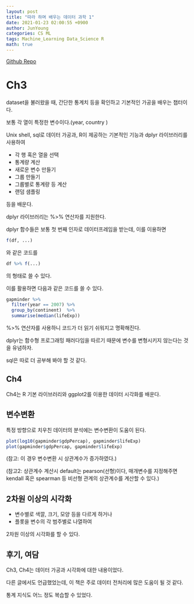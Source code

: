 ```yaml
---
layout: post
title: "따라 하며 배우는 데이터 과학 1"
date: 2021-01-23 02:00:55 +0900
author: JunYoung
categories: CS ML
tags: Machine_Learning Data_Science R
math: true
---
```


<a href="https://github.com/JunYoung702/DataScience_R_Practice">Github Repo</a>

# Ch3

dataset을 불러왔을 때, 간단한 통계치 등을 확인하고 기본적인 가공을 배우는 챕터이다.

보통 각 열이 특정한 변수이다.(year, country )

Unix shell, sql로 데이터 가공과, R이 제공하는 기본적인 기능과 dplyr 라이브러리를 사용하여

- 각 행 혹은 열을 선택
- 통계량 계산
- 새로운 변수 만들기
- 그룹 만들기
- 그룹별로 통계량 등 계산
- 랜덤 샘플링

등을 배운다.

dplyr 라이브러리는 %>% 연산자를 지원한다.

dplyr 함수들은 보통 첫 번째 인자로 데이터프레임을 받는데, 이를 이용하면

```r
f(df, ...)
```

와 같은 코드를

```r
df %>% f(...)
```

의 형태로 쓸 수 있다.

이를 활용하면 다음과 같은 코드를 쓸 수 있다.

```r
gapminder %>%
  filter(year == 2007) %>%
  group_by(continent)  %>%
  summarise(median(lifeExp))
```

%>% 연산자를 사용하니 코드가 더 읽기 쉬워지고 명확해진다.

dplyr는 함수형 프로그래밍 패러다임을 따르기 때문에
변수를 변형시키지 않는다는 것을 유념하자.

sql은 따로 더 공부해 봐야 할 것 같다.

## Ch4

Ch4는 R 기본 라이브러리와 ggplot2를 이용한 데이터 시각화를 배운다.

## 변수변환

특정 방향으로 치우친 데이터의 분석에는 변수변환이 도움이 된다.

```r
plot(log10(gapminder$gdpPercap), gapminder$lifeExp)
plot(gapminder$gdpPercap, gapminder$lifeExp)
```

(참고: 이 경우 변수변환 시 상관계수가 증가하였다.)

(참고2: 상관계수 계산시 default는 pearson(선형)이다, 매개변수를 지정해주면 kendall 혹은 spearman 등
비선형 관계의 상관계수를 계산할 수 있다.)

## 2차원 이상의 시각화

- 변수별로 색깔, 크기, 모양 등을 다르게 하거나
- 플롯을 변수의 각 범주별로 나열하여

2차원 이상의 시각화를 할 수 있다.

## 후기, 여담

Ch3, Ch4는 데이터 가공과 시각화에 대한 내용이었다.

다른 글에서도 언급했었는데, 이 책은 주로 데이터 전처리에 많은 도움이 될 것 같다.

통계 지식도 어느 정도 복습할 수 있었다.
